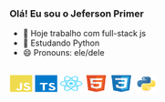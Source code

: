 ### Olá! Eu sou o Jeferson Primer

- 🔭 Hoje trabalho com full-stack js
- 🌱 Estudando Python
- 😄 Pronouns: ele/dele
 
<div>
 <div style="display: inline_block"><br>
  <img align="center" alt="JPrimer-Js" height="30" width="40" src="https://raw.githubusercontent.com/devicons/devicon/master/icons/javascript/javascript-plain.svg">
  <img align="center" alt="JPrimer-Ts" height="30" width="40" src="https://raw.githubusercontent.com/devicons/devicon/master/icons/typescript/typescript-plain.svg">
  <img align="center" alt="JPrimer-React" height="30" width="40" src="https://raw.githubusercontent.com/devicons/devicon/master/icons/react/react-original.svg">
  <img align="center" alt="JPrimer-HTML" height="30" width="40" src="https://raw.githubusercontent.com/devicons/devicon/master/icons/html5/html5-original.svg">
  <img align="center" alt="JPrimer-CSS" height="30" width="40" src="https://raw.githubusercontent.com/devicons/devicon/master/icons/css3/css3-original.svg">
  <img align="center" alt="JPrimer-Python" height="30" width="40" src="https://raw.githubusercontent.com/devicons/devicon/master/icons/python/python-original.svg">
</div>
   
##
